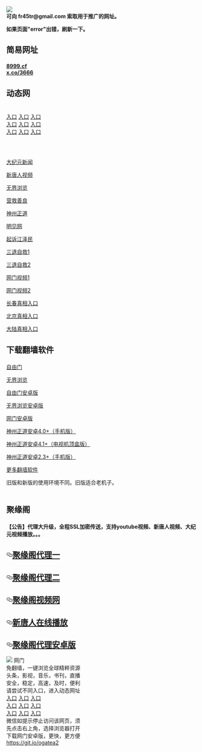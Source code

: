 <td align="center"><a target="_blank" href="https://raw.githubusercontent.com/szzd1/szzd1.github.io/master/1.JPG"><img src="https://raw.githubusercontent.com/szzd1/2/master/6.JPG" style="max-width:100%;"></a></td><br>
<strong>可向 fr45tr@gmail.com 索取用于推广的网址。</strong>
<p><strong>如果页面"error"出错，刷新一下。</strong></p>
<h2>
</h2>
<h2>
<p><strong>简易网址</strong></p>
</h2>
<strong><a href="http://8999.cf">8999.cf</a></strong><br>
<strong><a href="http://x.co/3666">x.co/3666</a></strong><br>
<h2>
</h2>
<h2>
<p><strong>动态网</strong></p>
</h2>
<br>
      <a href="https://d2ufs065aku2e5.cloudfront.net/1" rel="nofollow">入口</a>
      <a href="http://219.85.110.186/1" rel="nofollow">入口</a>
      <a href="https://d2ufs065aku2e5.cloudfront.net/3" rel="nofollow">入口</a><br>
      <a href="http://t.cn/RBNfD6d" rel="nofollow">入口</a>
      <a href="http://bryvnix.izrtcsf.gq/5" rel="nofollow">入口</a>
      <a href="https://d1j8zr7r24iuwv.cloudfront.net" rel="nofollow">入口</a><br>
      <a href="http://bryvnix.izrtcsf.gq/7" rel="nofollow">入口</a>
      <a href="http://bryvnix.izrtcsf.gq/8" rel="nofollow">入口</a>
      <a href="https://d2ufs065aku2e5.cloudfront.net/9" rel="nofollow">入口</a><br>
<h2>
</h2>
<br>
<p><a href="http://t.cn/RBNfD0q" rel="nofollow">大纪元新闻</a></p>
<p><a href="http://t.cn/RBNfD8E" rel="nofollow">新唐人视频</a></p>
<p><a href="http://t.cn/RBNfDd3" rel="nofollow">无界浏览</a></p>
<p><a href="https://d2ufs065aku2e5.cloudfront.net/70gqg" rel="nofollow">营救善良</a></p>
<p><a href="https://d2ufs065aku2e5.cloudfront.net/70sz" rel="nofollow">神州正道</a></p>
<p><a href="https://d2ufs065aku2e5.cloudfront.net/mjw" rel="nofollow">明见网</a></p>
<p><a href="https://d2ufs065aku2e5.cloudfront.net/70gsj" rel="nofollow">起诉江泽民</a></p>
<p><a href="http://t.cn/RBNfDVl">三退自救1</a></p>
<p><a href="https://d2ufs065aku2e5.cloudfront.net/szmst" rel="nofollow">三退自救2</a></p>
<p><a href="http://t.cn/RBNfDGL" rel="nofollow">网门视频1</a></p>
<p><a href="http://ujtdjgf.rtergqjk.gq" rel="nofollow">网门视频2</a></p>
<p><a href="https://s3.amazonaws.com/ogate/show.htm?r873651&amp;from=852" rel="nofollow">长春真相入口</a></p>
<p><a href="https://s3.amazonaws.com/ogate/show.htm?r873649&amp;from=852" rel="nofollow">北京真相入口</a></p>
<p><a href="https://s3.amazonaws.com/ogate/show.htm?r873656&amp;from=852 rel="nofollow">大陆真相入口</a><br></p>
<h2>
</h2>
<h2>
<p><strong>下载翻墙软件</strong></p>
</h2>

<p><a href="https://git.io/fgp" rel="nofollow">自由门</a></p>
<p><a href="https://git.io/vEJlj rel="nofollow">无界浏览</a></p>
<p><a href="https://git.io/fgma" rel="nofollow">自由门安卓版</a></p>
<p><a href="https://s3.amazonaws.com/693/um.apk" rel="nofollow">无界浏览安卓版</a></p>
<p><a href="https://git.io/ogatea2">网门安卓版</a></p>
<p><a href="https://git.io/vQjqe" rel="nofollow">神州正道安卓4.0+（手机版）</a></p>
<p><a href="https://git.io/vAonz" rel="nofollow">神州正道安卓4.1+（电视机顶盒版）</a></p>
<p><a href="https://git.io/vA5GO" rel="nofollow">神州正道安卓2.3+（手机版）</a></p>
<p><a href="https://github.com/bannedbook/fanqiang/wiki">更多翻墙软件</a></p>
旧版和新版的使用环境不同。旧版适合老机子。<br>


<br>
<h2>
</h2>
<h2>
<p><strong>聚缘阁</strong></p>
</h2>
<p><strong>【公告】代理大升级，全程SSL加密传送，支持youtube视频、新唐人视频、大纪元视频播放。。。</strong></p>
<h2>
<a id="user-content-聚缘阁代理一" class="anchor" href="#%E8%81%9A%E7%BC%98%E9%98%81%E4%BB%A3%E7%90%86%E4%B8%80" aria-hidden="true"><svg class="octicon octicon-link" viewbox="0 0 16 16" version="1.1" width="16" height="16" aria-hidden="true"><path fill-rule="evenodd" d="M4 9h1v1H4c-1.5 0-3-1.69-3-3.5S2.55 3 4 3h4c1.45 0 3 1.69 3 3.5 0 1.41-.91 2.72-2 3.25V8.59c.58-.45 1-1.27 1-2.09C10 5.22 8.98 4 8 4H4c-.98 0-2 1.22-2 2.5S3 9 4 9zm9-3h-1v1h1c1 0 2 1.22 2 2.5S13.98 12 13 12H9c-.98 0-2-1.22-2-2.5 0-.83.42-1.64 1-2.09V6.25c-1.09.53-2 1.84-2 3.25C6 11.31 7.55 13 9 13h4c1.45 0 3-1.69 3-3.5S14.5 6 13 6z"></path></svg></a><a href="https://jyg2.github.io/jyg/" rel="nofollow">聚缘阁代理一</a>
</h2>
<h2>
<a id="user-content-聚缘阁代理二" class="anchor" href="#%E8%81%9A%E7%BC%98%E9%98%81%E4%BB%A3%E7%90%86%E4%BA%8C" aria-hidden="true"><svg class="octicon octicon-link" viewbox="0 0 16 16" version="1.1" width="16" height="16" aria-hidden="true"><path fill-rule="evenodd" d="M4 9h1v1H4c-1.5 0-3-1.69-3-3.5S2.55 3 4 3h4c1.45 0 3 1.69 3 3.5 0 1.41-.91 2.72-2 3.25V8.59c.58-.45 1-1.27 1-2.09C10 5.22 8.98 4 8 4H4c-.98 0-2 1.22-2 2.5S3 9 4 9zm9-3h-1v1h1c1 0 2 1.22 2 2.5S13.98 12 13 12H9c-.98 0-2-1.22-2-2.5 0-.83.42-1.64 1-2.09V6.25c-1.09.53-2 1.84-2 3.25C6 11.31 7.55 13 9 13h4c1.45 0 3-1.69 3-3.5S14.5 6 13 6z"></path></svg></a><a href="https://hao369.github.io/jyg/" rel="nofollow">聚缘阁代理二</a>
</h2>
<h2>
<a id="user-content-聚缘阁视频网" class="anchor" href="#%E8%81%9A%E7%BC%98%E9%98%81%E8%A7%86%E9%A2%91%E7%BD%91" aria-hidden="true"><svg class="octicon octicon-link" viewbox="0 0 16 16" version="1.1" width="16" height="16" aria-hidden="true"><path fill-rule="evenodd" d="M4 9h1v1H4c-1.5 0-3-1.69-3-3.5S2.55 3 4 3h4c1.45 0 3 1.69 3 3.5 0 1.41-.91 2.72-2 3.25V8.59c.58-.45 1-1.27 1-2.09C10 5.22 8.98 4 8 4H4c-.98 0-2 1.22-2 2.5S3 9 4 9zm9-3h-1v1h1c1 0 2 1.22 2 2.5S13.98 12 13 12H9c-.98 0-2-1.22-2-2.5 0-.83.42-1.64 1-2.09V6.25c-1.09.53-2 1.84-2 3.25C6 11.31 7.55 13 9 13h4c1.45 0 3-1.69 3-3.5S14.5 6 13 6z"></path></svg></a><a href="https://juyuange9.github.io/tvttr/" rel="nofollow">聚缘阁视频网</a>
</h2>
<h2>
<a id="user-content-新唐人在线播放" class="anchor" href="#%E6%96%B0%E5%94%90%E4%BA%BA%E5%9C%A8%E7%BA%BF%E6%92%AD%E6%94%BE" aria-hidden="true"><svg class="octicon octicon-link" viewbox="0 0 16 16" version="1.1" width="16" height="16" aria-hidden="true"><path fill-rule="evenodd" d="M4 9h1v1H4c-1.5 0-3-1.69-3-3.5S2.55 3 4 3h4c1.45 0 3 1.69 3 3.5 0 1.41-.91 2.72-2 3.25V8.59c.58-.45 1-1.27 1-2.09C10 5.22 8.98 4 8 4H4c-.98 0-2 1.22-2 2.5S3 9 4 9zm9-3h-1v1h1c1 0 2 1.22 2 2.5S13.98 12 13 12H9c-.98 0-2-1.22-2-2.5 0-.83.42-1.64 1-2.09V6.25c-1.09.53-2 1.84-2 3.25C6 11.31 7.55 13 9 13h4c1.45 0 3-1.69 3-3.5S14.5 6 13 6z"></path></svg></a><a href="https://juyuange9.github.io/tvttr/xtr.html" rel="nofollow">新唐人在线播放</a>
</h2>
<h2>
<a id="user-content-聚缘阁代理安卓版" class="anchor" href="#%E8%81%9A%E7%BC%98%E9%98%81%E4%BB%A3%E7%90%86%E5%AE%89%E5%8D%93%E7%89%88" aria-hidden="true"><svg class="octicon octicon-link" viewbox="0 0 16 16" version="1.1" width="16" height="16" aria-hidden="true"><path fill-rule="evenodd" d="M4 9h1v1H4c-1.5 0-3-1.69-3-3.5S2.55 3 4 3h4c1.45 0 3 1.69 3 3.5 0 1.41-.91 2.72-2 3.25V8.59c.58-.45 1-1.27 1-2.09C10 5.22 8.98 4 8 4H4c-.98 0-2 1.22-2 2.5S3 9 4 9zm9-3h-1v1h1c1 0 2 1.22 2 2.5S13.98 12 13 12H9c-.98 0-2-1.22-2-2.5 0-.83.42-1.64 1-2.09V6.25c-1.09.53-2 1.84-2 3.25C6 11.31 7.55 13 9 13h4c1.45 0 3-1.69 3-3.5S14.5 6 13 6z"></path></svg></a><a href="https://github.com/hao369/a/raw/master/j8.apk">聚缘阁代理安卓版</a>
</h2>
<td align="center"><a target="_blank" href="https://cloud.githubusercontent.com/assets/11880933/13434984/f430fae2-e012-11e5-814f-c2df1e82b247.jpg"><img src="https://cloud.githubusercontent.com/assets/11880933/13434984/f430fae2-e012-11e5-814f-c2df1e82b247.jpg" style="max-width:100%;"></a></td>
  </tr>
  <tr>
    <td align="center">网门<br>
      免翻墙，一键浏览全球精粹资源<br>
      头条，影视，音乐，书刊，直播<br>
      安全，稳定，高速，及时，便利<br>
    </td>
  </tr><tr>
    <td align="center">请尝试不同入口，进入动态网址<br>      
      <a href="https://s3.us-east-2.amazonaws.com/ogateh/show.htm?from=ogit" rel="nofollow">入口</a>
      <a href="https://s3.eu-west-2.amazonaws.com/ogatel/show.htm?from=ogit" rel="nofollow">入口</a>
      <a href="https://s3.amazonaws.com/ogate/show.htm?from=ogit" rel="nofollow">入口</a><br>
      <a href="https://s3.ap-northeast-2.amazonaws.com/ogates/show.htm?from=ogit" rel="nofollow">入口</a>
      <a href="https://s3.eu-central-1.amazonaws.com/ogatef/show.htm?from=ogit" rel="nofollow">入口</a>
      <a href="https://s3.ap-south-1.amazonaws.com/ogatem/show.htm?from=ogit" rel="nofollow">入口</a><br>
      <a href="https://s3-us-west-1.amazonaws.com/ogaten/show.htm?from=ogit" rel="nofollow">入口</a>
      <a href="https://s3.ca-central-1.amazonaws.com/ogatec/show.htm?from=ogit" rel="nofollow">入口</a>
      <a href="https://s3-ap-northeast-1.amazonaws.com/ogatet/show.htm?from=ogit" rel="nofollow">入口</a><br>
      微信如提示停止访问该网页，须<br>
      先点击右上角，选择浏览器打开<br>
    </td>
  </tr>
  <tr>
    <td align="center">
      下载网门安卓版，更快，更方便<br><a href="https://raw.githubusercontent.com/oGate2/up/master/oGate.apk" rel="nofollow">https://git.io/ogatea2</a><br>
